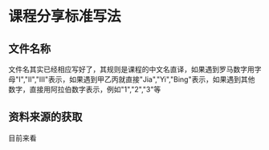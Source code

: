 # 课程分享标准写法
## 文件名称
文件名其实已经相应写好了，其规则是课程的中文名直译，如果遇到罗马数字用字母"I","II","III"表示，如果遇到甲乙丙就直接"Jia","Yi","Bing"表示，如果遇到其他数字，直接用阿拉伯数字表示，例如"1","2","3"等
## 资料来源的获取
目前来看